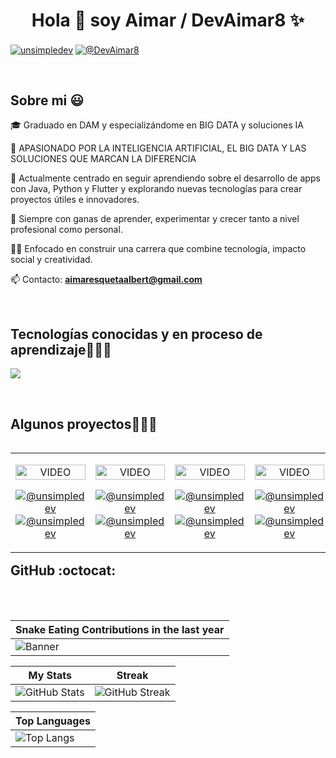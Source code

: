 <h1 align="center">Hola 👋  soy Aimar / DevAimar8 ✨ </h1> 

<p align="left">
<a href="https://www.linkedin.com/in/aimar-esqueta-albert-a0a33b302/" target="blank"><img align="center" src="https://img.shields.io/badge/LinkedIn-0077B5?style=for-the-badge&logo=linkedin&logoColor=white" alt="unsimpledev"/></a>
<a href = "mailto:aimaresquetaalbert@gmail.com" target="blank"><img align="center" src="https://img.shields.io/badge/Gmail-D14836?style=for-the-badge&logo=gmail&logoColor=white" alt="@DevAimar8"  /></a>
  </p>
<br>
<h2>Sobre mi 😃</h2>
<!--Intro start-->

<p align="left">
🎓 Graduado en DAM y especializándome en BIG DATA y soluciones IA
  
🧠 APASIONADO POR LA INTELIGENCIA ARTIFICIAL, EL BIG DATA Y LAS SOLUCIONES QUE MARCAN LA DIFERENCIA

📱 Actualmente centrado en seguir aprendiendo sobre el desarrollo de apps con Java, Python y Flutter y explorando nuevas tecnologías para crear proyectos útiles e innovadores.

🚀 Siempre con ganas de aprender, experimentar y crecer tanto a nivel profesional como personal.

👨‍💻 Enfocado en construir una carrera que combine tecnología, impacto social y creatividad.

📫 Contacto: **aimaresquetaalbert@gmail.com**
<!--Intro end-->
  </p>
<br>

<h2 >Tecnologías conocidas y en proceso de aprendizaje👨🏻‍💻</h2>
<!--tech stack icons-->
<p align="left">
  <a href="https://skillicons.dev">
    <img src="https://skillicons.dev/icons?i=androidstudio,java,dart,flutter,py,css,html,js,mysql,sqlite,firebase,github,docker,eclipse,vscode&perline=12" />
  </a>
</p>
<br>
<!-------------------------->
<div id="proyectos">
<h2 >Algunos proyectos👨🏻‍💻</h2>

<table align="left" >
<tr border="none">
  <td width="25%" align="center">
    <p align="center">
     <a href="https://youtu.be/rISmdhlhOPM" title="Go to Source">
        <img align="center" width=100% src="https://raw.githubusercontent.com/unsimpledev/unsimpledev/main/assets/smsgateway.webp"   alt="VIDEO" /></a>
      </p>
    <p align="center">
        <a href="https://youtu.be/rISmdhlhOPM" target="blank"><img align="center" src="https://img.shields.io/badge/YouTube-FF0000?style=for-the-badge&logo=youtube&logoColor=white" alt="@unsimpledev"  /></a>
      <a href="https://github.com/unsimpledev/ProyectoSMSGateway" target="blank"><img align="center" src="https://img.shields.io/badge/GitHub-100000?style=for-the-badge&logo=github&logoColor=white" alt="@unsimpledev" /></a>
    </p>       
</td>
<td width="25%" align="center">
    <p align="center">
     <a href="https://youtu.be/fiUkA2OZQjs" title="Go to Source">
        <img align="center" width=100% src="https://raw.githubusercontent.com/unsimpledev/unsimpledev/main/assets/notifandroid.webp"   alt="VIDEO" /></a>
      </p>
    <p align="center">
        <a href="https://youtu.be/fiUkA2OZQjs" target="blank"><img align="center" src="https://img.shields.io/badge/YouTube-FF0000?style=for-the-badge&logo=youtube&logoColor=white" alt="@unsimpledev"  /></a>
      <a href="https://github.com/unsimpledev/ProyectoNotificaciones" target="blank"><img align="center" src="https://img.shields.io/badge/GitHub-100000?style=for-the-badge&logo=github&logoColor=white" alt="@unsimpledev" /></a>
    </p>       
</td>
  
  <td width="25%" align="center">
    <p align="center">
     <a href="https://youtu.be/py31Y1Ku4Es" title="Go to Source">
        <img align="center" width=100% src="https://raw.githubusercontent.com/unsimpledev/unsimpledev/main/assets/chatgptapp.webp"   alt="VIDEO" /></a>
      </p>
    <p align="center">
        <a href="https://youtu.be/py31Y1Ku4Es" target="blank"><img align="center" src="https://img.shields.io/badge/YouTube-FF0000?style=for-the-badge&logo=youtube&logoColor=white" alt="@unsimpledev"  /></a>
      <a href="https://github.com/unsimpledev/MiChatGPT" target="blank"><img align="center" src="https://img.shields.io/badge/GitHub-100000?style=for-the-badge&logo=github&logoColor=white" alt="@unsimpledev" /></a>
    </p>       
</td>

   <td width="25%" align="center">
    <p align="center">
     <a href="https://youtu.be/FbQtooM3UIs" title="Go to Source">
        <img align="center" width=100% src="https://raw.githubusercontent.com/unsimpledev/unsimpledev/main/assets/traductorchatgpt.webp"   alt="VIDEO" /></a>
      </p>
    <p align="center">
        <a href="https://youtu.be/FbQtooM3UIs" target="blank"><img align="center" src="https://img.shields.io/badge/YouTube-FF0000?style=for-the-badge&logo=youtube&logoColor=white" alt="@unsimpledev"  /></a>
      <a href="https://github.com/unsimpledev/MiTraductor" target="blank"><img align="center" src="https://img.shields.io/badge/GitHub-100000?style=for-the-badge&logo=github&logoColor=white" alt="@unsimpledev" /></a>
    </p>       
</td>
  
</tr>
</table>
  </div>
<br>
<br><br>
<br>
<br><br><br>
<br><br>


<h2>GitHub :octocat:</h2>
<br>
<br>

| Snake Eating Contributions in the last year |
| ------------------------------------------|
| ![Banner](https://github.com/user-attachments/assets/767354e9-fe1e-4009-b421-2f49388bfda5) |

<div align="center">

| My Stats | Streak |
| ------------- | ------------- |
| ![GitHub Stats](https://github-readme-stats.vercel.app/api?username=DevAimar8&theme=onedark&show_icons=true&hide_border=true&count_private=true)  | ![GitHub Streak](https://github-readme-streak-stats.herokuapp.com/?user=DevAimar8&theme=onedark&hide_border=true) |

| Top Languages |
| ------------- |
| ![Top Langs](https://github-readme-stats.vercel.app/api/top-langs/?username=DevAimar8&theme=onedark&show_icons=true&hide_border=true&layout=compact) |

</div>



</div>

<br>
<br>
